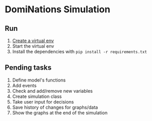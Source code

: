 # DomiNations Simulation
## Run
1. [Create a virtual env](https://packaging.python.org/en/latest/guides/installing-using-pip-and-virtual-environments/#:~:text=To%20create%20a%20virtual%20environment,virtualenv%20in%20the%20below%20commands.&text=The%20second%20argument%20is%20the,project%20and%20call%20it%20env%20.)
2. Start the virtual env
3. Install the dependencies with `pip install -r requirements.txt`

## Pending tasks
1. Define model's functions
2. Add events
3. Check and add/remove new variables
4. Create simulation class
5. Take user input for decisions
6. Save history of changes for graphs/data
7. Show the graphs at the end of the simulation